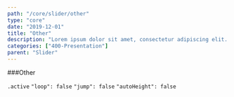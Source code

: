 ```yaml
---
path: "/core/slider/other"
type: "core"
date: "2019-12-01"
title: "Other"
description: "Lorem ipsum dolor sit amet, consectetur adipiscing elit. Nunc tempus laoreet leo sit amet iaculis."
categories: ["400-Presentation"]
parent: "Slider"
---
```


###Other

`.active` `"loop": false` `"jump": false` `"autoHeight": false`

<demo>
  <demovanilla src="demos/inline/demos/slider/other">
  </demovanilla>
</demo>
